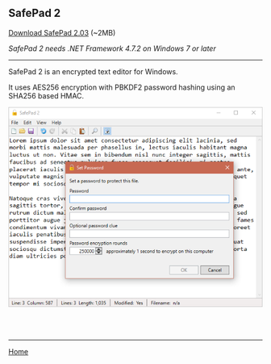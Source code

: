 ## SafePad 2

[Download SafePad 2.03](https://github.com/Arjailer/arjailer.github.io/releases/download/SafePad-2.03/SafePad.2.Setup.exe) (~2MB)

_SafePad 2 needs .NET Framework 4.7.2 on Windows 7 or later_

---

SafePad 2 is an encrypted text editor for Windows.

It uses AES256 encryption with PBKDF2 password hashing using an SHA256 based HMAC.

![SafePad 2 screenshot](../SafePad2.png)

<br/><br/>

---

[Home](.)
